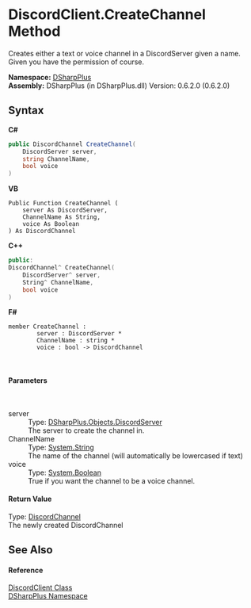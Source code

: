 # DiscordClient.CreateChannel Method 
 

Creates either a text or voice channel in a DiscordServer given a name. Given you have the permission of course.

**Namespace:**&nbsp;<a href="503971eb-de5e-a570-9922-de9500a9b1cc">DSharpPlus</a><br />**Assembly:**&nbsp;DSharpPlus (in DSharpPlus.dll) Version: 0.6.2.0 (0.6.2.0)

## Syntax

**C#**<br />
``` C#
public DiscordChannel CreateChannel(
	DiscordServer server,
	string ChannelName,
	bool voice
)
```

**VB**<br />
``` VB
Public Function CreateChannel ( 
	server As DiscordServer,
	ChannelName As String,
	voice As Boolean
) As DiscordChannel
```

**C++**<br />
``` C++
public:
DiscordChannel^ CreateChannel(
	DiscordServer^ server, 
	String^ ChannelName, 
	bool voice
)
```

**F#**<br />
``` F#
member CreateChannel : 
        server : DiscordServer * 
        ChannelName : string * 
        voice : bool -> DiscordChannel 

```

<br />

#### Parameters
&nbsp;<dl><dt>server</dt><dd>Type: <a href="0bea1794-96dc-62e4-4798-1bd4e0abad39">DSharpPlus.Objects.DiscordServer</a><br />The server to create the channel in.</dd><dt>ChannelName</dt><dd>Type: <a href="http://msdn2.microsoft.com/en-us/library/s1wwdcbf" target="_blank">System.String</a><br />The name of the channel (will automatically be lowercased if text)</dd><dt>voice</dt><dd>Type: <a href="http://msdn2.microsoft.com/en-us/library/a28wyd50" target="_blank">System.Boolean</a><br />True if you want the channel to be a voice channel.</dd></dl>

#### Return Value
Type: <a href="44f2ec35-aa98-9c68-225e-7c35b7ee1739">DiscordChannel</a><br />The newly created DiscordChannel

## See Also


#### Reference
<a href="8f8cbf24-03e9-53cc-389f-2ba10a699065">DiscordClient Class</a><br /><a href="503971eb-de5e-a570-9922-de9500a9b1cc">DSharpPlus Namespace</a><br />